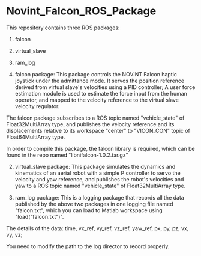 # Novint_Falcon_ROS_Package
This repository contains three ROS packages:
1. falcon
2. virtual_slave
3. ram_log

1. falcon package:
This package controls the NOVINT Falcon haptic joystick under the admittance mode.
It servos the position reference derived from virtual slave's velocities using a PID controller;
A user force estimation module is used to estimate the force input from the human operator, and mapped to the velocity reference to the virtual slave velocity regulator.

The falcon package subscribes to a ROS topic named "vehicle_state" of Float32MultiArray type, and publishes the velocity reference and its displacements relative to its workspace "center" to "VICON_CON" topic of Float64MultiArray type.

In order to compile this package, the falcon library is required, which can be found in the repo named "libnifalcon-1.0.2.tar.gz"

2. virtual_slave package:
This package simulates the dynamics and kinematics of an aerial robot with a simple P controller to servo the velocity and yaw reference, and publishes the robot's velocities and yaw to a ROS topic named "vehicle_state" of Float32MultiArray type.

3. ram_log package:
This is a logging package that records all the data published by the above two packages in one logging file named "falcon.txt", which you can load to Matlab workspace using "load("falcon.txt")".

The details of the data:
time, vx_ref, vy_ref, vz_ref, yaw_ref, px, py, pz, vx, vy, vz;

You need to modify the path to the log director to record properly. 


